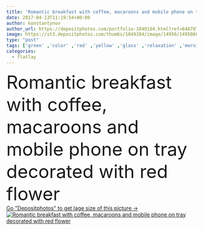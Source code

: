 ```yaml
---
title: 'Romantic breakfast with coffee, macaroons and mobile phone on tr'
date: 2017-04-13T11:19:54+00:00
author: konstantynov
author_url: https://depositphotos.com/portfolio-1049184.html?ref=64678756
image: https://st3.depositphotos.com/thumbs/1049184/image/14950/149506854/api_thumb_450.jpg?forcejpeg=true
type: "post"
tags: ['green' ,'color' ,'red' ,'yellow' ,'glass' ,'relaxation' ,'morning' ,'flower' ,'food' ,'plate' ,'cup' ,'meal' ,'breakfast' ,'coffee' ,'espresso' ,'drink' ,'eating' ,'pink' ,'service' ,'hot' ,'romantic' ,'phone' ,'work' ,'tray' ,'businesswoman' ,'macaroons' ,'Mobile Phone' ,'social networks' ,'flat lay' ,'flatlay' ]
categories: 
  - flatlay
---
```

<div aling="center">
            <font size="60"> Romantic breakfast with coffee, macaroons and mobile phone on tray decorated with red flower</font>   
</div>
<div>
    <a href='https://st3.depositphotos.com/thumbs/1049184/image/14950/149506854/api_thumb_450.jpg?forcejpeg=true?ref=64678756' target=_blank > Go "Depositphotos" to get lage size of this picture ->
        <img href='https://st3.depositphotos.com/thumbs/1049184/image/14950/149506854/api_thumb_450.jpg?forcejpeg=true?ref=64678756' src='https://st3.depositphotos.com/1049184/14950/i/950/depositphotos_149506854-stock-photo-romantic-breakfast-with-coffee-macaroons.jpg?forcejpeg=true' alt='Romantic breakfast with coffee, macaroons and mobile phone on tray decorated with red flower' >
    </a>
</div>
